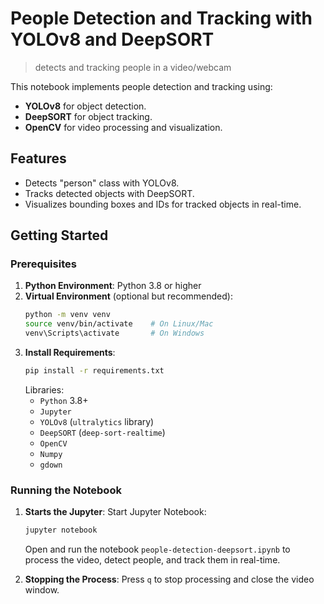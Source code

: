 # People Detection and Tracking with YOLOv8 and DeepSORT

> detects and tracking people in a video/webcam

This notebook implements people detection and tracking using:
- **YOLOv8** for object detection.
- **DeepSORT** for object tracking.
- **OpenCV** for video processing and visualization.

## Features
- Detects "person" class with YOLOv8.
- Tracks detected objects with DeepSORT.
- Visualizes bounding boxes and IDs for tracked objects in real-time.


## Getting Started

### Prerequisites
1. **Python Environment**: Python 3.8 or higher
2. **Virtual Environment** (optional but recommended):
   ```bash
   python -m venv venv
   source venv/bin/activate    # On Linux/Mac
   venv\Scripts\activate       # On Windows
   ```
3. **Install Requirements**:
   ```bash
   pip install -r requirements.txt
   ```
   Libraries:
   - `Python` 3.8+
   - `Jupyter`
   - `YOLOv8` (`ultralytics` library)
   - `DeepSORT` (`deep-sort-realtime`)
   - `OpenCV`
   - `Numpy`
   - `gdown`

### Running the Notebook
1. **Starts the Jupyter**:
   Start Jupyter Notebook:
   ```bash
   jupyter notebook
   ```
   Open and run the notebook `people-detection-deepsort.ipynb` to process the video, detect people, and track them in real-time.

2. **Stopping the Process**:
   Press `q` to stop processing and close the video window.
